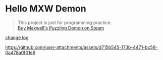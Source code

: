 # Hello MXW Demon
> This project is just for programming practice.  
> [Buy Maxwell's Puzzling Demon on Steam](https://store.steampowered.com/app/2770160/Maxwells_puzzling_demon/)

[change log](https://github.com/qiekn/maxwell-puzzling-demon/blob/main/CHANGELOG.md)


<!-- ![2025-03-30_23-39-15](https://github.com/user-attachments/assets/cd31382d-3ea4-4f1e-ad11-df77b0186268) -->

<!-- ![basic-heat-balance](https://github.com/user-attachments/assets/02f5b976-f851-432c-8e19-c0259132d3f2) -->

https://github.com/user-attachments/assets/d715b545-173b-4471-bc58-0a478a0f01e9

